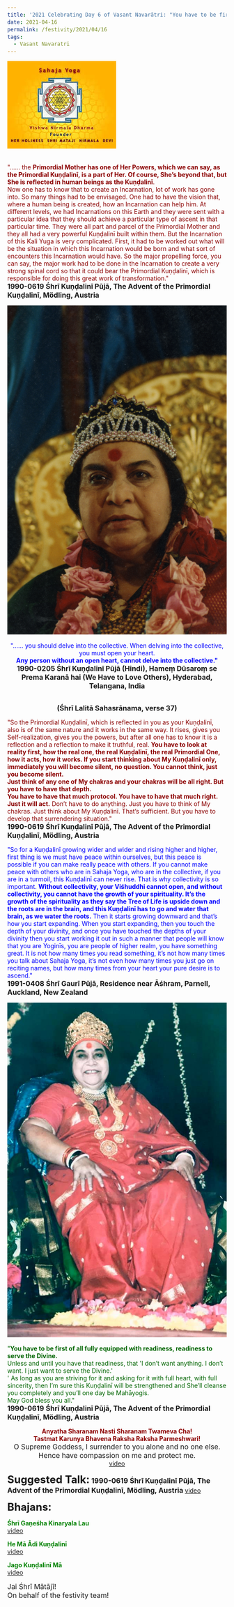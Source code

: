 ```yaml
---
title: '2021 Celebrating Day 6 of Vasant Navarātri: "You have to be first of all fully equipped with readiness, readiness to serve the Divine." '
date: 2021-04-16
permalink: /festivity/2021/04/16
tags:
  - Vasant Navaratri
---
```


<div style="text-align: left"><img src="/images/image1.png" width="250" /></div><br>

<p>
<font color="DarkRed">"...... the <b>Primordial Mother has one of Her Powers, which we can say, as the Primordial Kuṇḍalinī, is a part of Her. Of course, She’s beyond that, but She is reflected in human beings as the Kuṇḍalinī</b>.<br>
Now one has to know that to create an Incarnation, lot of work has gone into. So many things had to be envisaged. One had to have the vision that, where a human being is created, how an Incarnation can help him. At different levels, we had Incarnations on this Earth and they were sent with a particular idea that they should achieve a particular type of ascent in that particular time. They were all part and parcel of the Primordial Mother and they all had a very powerful Kuṇḍalinī built within them. But the Incarnation of this Kali Yuga is very complicated. First, it had to be worked out what will be the situation in which this Incarnation would be born and what sort of encounters this Incarnation would have.
So the major propelling force, you can say, the major work had to be done in the Incarnation to create a very strong spinal cord so that it could bear the Primordial Kuṇḍalinī, which is responsible for doing this great work of transformation."</font><br>
<font size="+0"><b>1990-0619 Śhrī Kuṇḍalinī Pūjā, The Advent of the Primordial Kuṇḍalinī, Mödling, Austria</b></font>
</p>

<div style="text-align: center"><img src="/images/image673.png" /></div>

<p style="text-align:center;">
<font color="blue">"...... you should delve into the collective. When delving into the collective, you must open your heart.<br>
<b>Any person without an open heart, cannot delve into the collective."</b></font><br>
<font size="+0"><b>1990-0205 Śhrī Kuṇḍalinī Pūjā (Hindi), Hameṃ Dūsaroṃ se Prema Karanā hai (We Have to Love Others), Hyderabad, Telangana, India</b></font>
</p>

<p style="text-align:center;">
<font color="DarkRed"><b></b></font><br>
<font size="+0"><b>(Śhrī Lalitā Sahasrānama, verse 37)</b></font>
</p>

<p>
<font color="DarkRed">"So the Primordial Kuṇḍalinī, which is reflected in you as your Kuṇḍalinī, also is of the same nature and it works in the same way. It rises, gives you Self-realization, gives you the powers, but after all one has to know it is a reflection and a reflection to make it truthful, real. <b>You have to look at reality first, how the real one, the real Kuṇḍalinī, the real Primordial One, how it acts, how it works. If you start thinking about My Kuṇḍalinī only, immediately you will become silent, no question. You cannot think, just you become silent.</b><br>
<b>Just think of any one of My chakras and your chakras will be all right. But you have to have that depth.</b><br>
<b>You have to have that much protocol. You have to have that much right. Just it will act.</b> Don’t have to do anything. Just you have to think of My chakras. Just think about My Kuṇḍalinī. That’s sufficient. But you have to develop that surrendering situation."</font><br>
<font size="+0"><b>1990-0619 Śhrī Kuṇḍalinī Pūjā, The Advent of the Primordial Kuṇḍalinī, Mödling, Austria</b></font>
</p>

<p>
<font color="blue">"So for a Kuṇḍalinī growing wider and wider and rising higher and higher, first thing is we must have peace within ourselves, but this peace is possible if you can make really peace with others. If you cannot make peace with others who are in Sahaja Yoga, who are in the collective, if you are in a turmoil, this Kuṇḍalinī can never rise. That is why collectivity is so important. <b>Without collectivity, your Viśhuddhi cannot open, and without collectivity, you cannot have the growth of your spirituality. It’s the growth of the spirituality as they say the Tree of Life is upside down and the roots are in the brain, and this Kuṇḍalinī has to go and water that brain, as we water the roots.</b> Then it starts growing downward and that’s how you start expanding. When you start expanding, then you touch the depth of your divinity, and once you have touched the depths of your divinity then you start working it out in such a manner that people will know that you are Yoginīs, you are people of higher realm, you have something great. It is not how many times you read something, it’s not how many times you talk about Sahaja Yoga, it’s not even how many times you just go on reciting names, but how many times from your heart your pure desire is to ascend."</font><br>
<font size="+0"><b>1991-0408 Śhrī Gaurī Pūjā, Residence near Āśhram, Parnell, Auckland, New Zealand</b></font>
</p>

<div style="text-align: center"><img src="/images/image674.png" /></div>

<p>
<font color="DarkGreen">"<b>You have to be first of all fully equipped with readiness, readiness to serve the Divine.</b><br>
Unless and until you have that readiness, that 'I don’t want anything. I don’t want. I just want to serve the Divine.'<br>'
As long as you are striving for it and asking for it with full heart, with full sincerity, then I’m sure this Kuṇḍalinī will be strengthened and 
She’ll cleanse you completely and you’ll one day be Mahāyogis.<br>
May God bless you all."</font><br>
<font size="+0"><b>1990-0619 Śhrī Kuṇḍalinī Pūjā, The Advent of the Primordial Kuṇḍalinī, Mödling, Austria</b></font>
</p>

<p style="text-align:center;">
<font color="DarkRed"><b>Anyatha Sharanam Nasti Sharanam Twameva Cha!<br>
Tastmat Karunya Bhavena Raksha Raksha Parmeshwari!</b></font><br>
<font size="+0">O Supreme Goddess, I surrender to you alone and no one else. Hence have compassion on me and protect me.</font><br>
<a href="https://www.youtube.com/watch?v=L1wSDCxZKS0&index=15&list=PLC8554007A2C98EA0">video</a>
</p>

<font size="+2"><b>Suggested Talk:</b></font> 
<font size="+0"><b>1990-0619 Śhrī Kuṇḍalinī Pūjā, The Advent of the Primordial Kuṇḍalinī, Mödling, Austria</b></font>
<a href="https://www.youtube.com/watch?v=H0YfL6v42CY&t=0s&ab_channel=TeachingsofH.H.ShriMatajiNirmalaDevi"> video</a><br>

<font size="+2"><b>Bhajans:</b></font>

<p>
<font color="green"><b>Śhrī Gaṇeśha Kinaryala Lau</b></font><br>
<a href="https://www.youtube.com/watch?v=1ZZ57Fxd79Q&ab_channel=SahajaYoga">video</a>
</p>

<p>
<font color="green"><b>He Mā Ādi Kuṇḍalinī</b></font><br>
<a href="https://www.youtube.com/watch?v=VePPPLa06_A&ab_channel=SahajaYoga">video</a>
</p>
 
<p>
<font color="green"><b>Jago Kuṇḍalinī Mā</b></font><br>
<a href="https://www.youtube.com/watch?v=QIWysa18CGY&list=RDv7T1xpKkYFU&ab_channel=deeptikatya">video</a> 
</p>

<p>
<font size="+0">Jai Śhrī Mātājī!<br>
On behalf of the festivity team!</font>
</p>